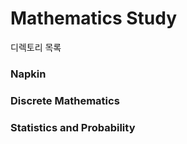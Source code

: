 Mathematics Study
===

디렉토리 목록

### Napkin

### Discrete Mathematics

### Statistics and Probability
